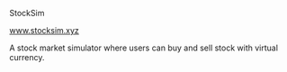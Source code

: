 StockSim

www.stocksim.xyz

A stock market simulator where users can buy and sell stock with virtual currency.
